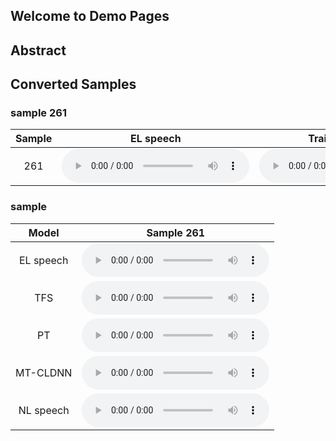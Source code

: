 ## Welcome to Demo Pages

## Abstract

## Converted Samples

### sample 261
| Sample | EL speech | Train from scratch | PT  | MT-CLDNN |NL speech |
|:------:|:---------:|:------------------:|:---:|:--------:|:--------:|
| 261 | <audio src="data/audio/EL01/EL01_261.wav" controls preload></audio> | <audio src="data/audio/EL01/EL01_262.wav" controls preload></audio> | <audio src="data/audio/EL01/EL01_262.wav" controls preload></audio> | <audio src="data/audio/EL01/EL01_262.wav" controls preload></audio> | <audio src="data/audio/EL01/EL01_262.wav" controls preload></audio> |


### sample

|   Model   |                             Sample 261                              |
|:---------:|:-------------------------------------------------------------------:|
| EL speech | <audio src="data/audio/EL01/EL01_261.wav" controls preload></audio> |
|    TFS    | <audio src="data/audio/EL01/EL01_261.wav" controls preload></audio> |
|    PT     | <audio src="data/audio/EL01/EL01_261.wav" controls preload></audio> |
| MT-CLDNN  | <audio src="data/audio/EL01/EL01_261.wav" controls preload></audio> |
| NL speech | <audio src="data/audio/EL01/EL01_261.wav" controls preload></audio> |

